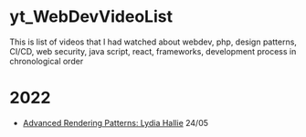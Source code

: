 # yt_WebDevVideoList

This is list of videos that I had watched about webdev, php, design patterns, CI/CD, web security, java script, react, frameworks, development process in
chronological order 

# 2022

- [Advanced Rendering Patterns: Lydia Hallie](https://www.youtube.com/watch?v=PN1HgvAOmi8) 24/05
